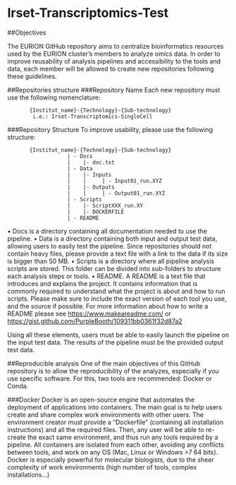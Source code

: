 # Irset-Transcriptomics-Test

##Objectives


The EURION GitHub repository aims to centralize bioinformatics resources used by the EURION cluster’s members to analyze omics data. In order to improve reusability of analysis pipelines and accessibility to the tools and data, each member will be allowed to create new repositories following these guidelines.


##Repositories structure
###Repository Name
Each new repository must use the following nomenclature: 

           {Institut_name}-{Technology}-{Sub-technology} 
           	i.e.: Irset-Transcriptomics-SingleCell
 
###Repository Structure
To improve usability, please use the following structure: 
 
           {Institut_name}-{Technology}-{Sub-technology}
                       | - Docs
                       | 	|- doc.txt
                       | - Data
                       | 	|- Inputs 
                       | 	|     | - Input01_run.XYZ
                       | 	|- Outputs
                       | 	|     | - Output01_run.XYZ 
                       | - Scripts
                       | 	|- ScriptXXX_run.XY
                       | 	|- DOCKERFILE
                       | - README
                       
           
•	Docs is a directory containing all documentation needed to use the pipeline.
•	Data is a directory containing both input and output test data, allowing users to easily test the pipeline. Since repositories should not contain heavy files, please provide a text file with a link to the data if its size is bigger than 50 MB.
•	Scripts is a directory where all pipeline analysis scripts are stored. This folder can be divided into sub-folders to structure each analysis steps or tools.
•	README. A README is a text file that introduces and explains the project. It contains information that is commonly required to understand what the project is about and how to run scripts. Please make sure to include the exact version of each tool you use, and the source if possible.
For more information about how to write a README please see https://www.makeareadme.com/ or https://gist.github.com/PurpleBooth/109311bb0361f32d87a2 
 
Using all these elements, users must be able to easily launch the pipeline on the input test data. The results of the pipeline must be the provided output test data.

##Reproducible analysis
One of the main objectives of this GitHub repository is to allow the reproducibility of the analyzes, especially if you use specific software. For this, two tools are recommended: Docker or Conda. 

###Docker
Docker is an open-source engine that automates the deployment of applications into containers. The main goal is to help users create and share complex work environments with other users. The environment creator must provide a “Dockerfile” (containing all installation instructions) and all the required files. Then, any user will be able to re-create the exact same environment, and thus run any tools required by a pipeline. All containers are isolated from each other, avoiding any conflicts between tools, and work on any OS (Mac, Linux or Windows >7 64 bits).
Docker is especially powerful for molecular biologists, due to the sheer complexity of work environments (high number of tools, complex installations…)
